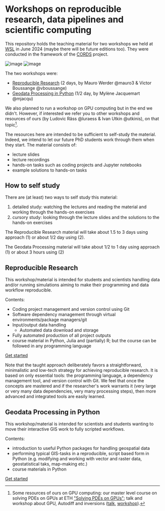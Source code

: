 # Workshops on reproducible research, data pipelines and scientific computing

This repository holds the teaching material for two workshops we held at [WSL](https://www.wsl.ch/en/projects/cords/) in June 2024 (maybe there will be future editions too).  They were conducted in the framework of the [CORDS](https://www.wsl.ch/en/projects/cords/) project.

![image](https://github.com/mauro3/CORDS/assets/4098145/cec1e0be-5581-4b47-bd1e-e9a7fbbe64b6) ![image](https://github.com/mauro3/CORDS/assets/4098145/afb17ae9-d1f2-4388-80a7-9d3a1c171fa8)


The two workshops were:

- [Reproducible Research](https://github.com/mauro3/CORDS/tree/master/Workshop-Reproducible-Research) (2 days, by Mauro Werder @mauro3 & Victor Boussange @vboussange)
- [Geodata Processing in Python](https://github.com/mauro3/CORDS/tree/master/Workshop-Geodata-Processing) (1/2 day, by Mylène Jacquemart @mjacqu)

We also planned to run a workshop on GPU computing but in the end we didn't.  However, if interested we refer you to other workshops and resources of ours (by Ludovic Räss @luraess & Ivan Utkin @utkinis), on that topic[^gpu-resources].

The resources here are intended to be sufficient to self-study the material.  Indeed, we intend to let our future PhD students work through them when they start. The material consists of:
- lecture slides
- lecture recordings
- hands-on tasks such as coding projects and Jupyter notebooks
- example solutions to hands-on tasks

## How to self study

There are (at least) two ways to self study this material:
1. detailed study: watching the lectures and reading the material and working through the hands-on exercises
2. cursory study: looking through the lecture slides and the solutions to the hands-on exercises

The Reproducible Research material will take about 1.5 to 3 days using approach (1) or about 1/2 day using (2).

The Geodata Processing material will take about 1/2 to 1 day using approach (1) or about 3 hours using (2)

## Reproducible Research

This workshop/material is intended for students and scientists handling data and/or running simulations aiming to make their programming and data workflow reproducible.

Contents:
- Coding project management and version control using Git
- Software dependency management through virtual environments/package managers/git
- Input/output data handling
  - Automated data download and storage
- Fully automated production of all project outputs
- course material in Python, Julia and (partially) R; but the course can be followed in any programming language

[Get started](https://github.com/mauro3/CORDS/tree/master/Workshop-Reproducible-Research)

Note that the taught approach deliberately favors a straightforward, minimalistic and low-tech strategy for achieving reproducible research.
It is based on only essential tools: the programming language, a dependency management tool, and version control with Git.
We feel that once the concepts are mastered and if the researcher's work warrants it (very large or very many data dependencies, very many processing steps), then more advanced and integrated tools are easily learned.

## Geodata Processing in Python

This workshop/material is intended for scientists and students wanting to move their interactive GIS work to fully scripted workflows.

Contents:
- introduction to useful Python packages for handling geospatial data
- performing typical GIS-tasks in a reproducible, script based form in Python (e.g. modifying and working with vector and raster data, geostatistical taks, map-making etc.)
- course materials in Python

[Get started](https://github.com/mauro3/CORDS/tree/master/Workshop-Geodata-Processing)

[^gpu-resources]: Some resources of ours on GPU computing:  our master level course on solving PDEs on GPUs at ETH ["Solving PDEs on GPUs"](https://pde-on-gpu.vaw.ethz.ch/); talk and workshop about GPU, Autodiff and inversions ([talk](https://live.juliacon.org/talk/YKUD8Q), [workshop](https://live.juliacon.org/talk/GTKJZL)).
